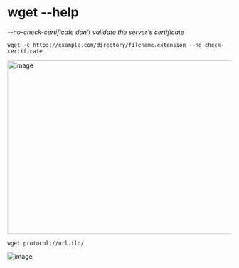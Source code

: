 # wget --help

*--no-check-certificate  don't validate the server's certificate*

```
wget -c https://example.com/directory/filename.extension --no-check-certificate
```

<img width="1918" height="390" alt="image" src="https://github.com/user-attachments/assets/1bd8e4ea-7d52-4a5e-bd05-1d6eb7ec6751" />

```
wget protocol://url.tld/
```

![image](https://github.com/r1skkam/cURL-and-wget/assets/58542375/fe5efa6f-1ca3-479b-83d9-0516cc2bf27e)
